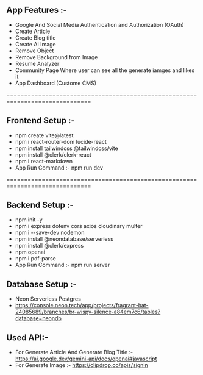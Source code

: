 ## App Features :-
- Google And Social Media Authentication and Authorization (OAuth)
- Create Article
- Create Blog title
- Create AI Image 
- Remove Object
- Remove Background from Image
- Resume Analyzer
- Community Page Where user can see all the generate iamges and likes it
- App Dashboard (Custome CMS)

==============================================================================
## Frontend Setup :-
- npm create vite@latest
- npm i react-router-dom lucide-react
- npm install tailwindcss @tailwindcss/vite
- npm install @clerk/clerk-react
- npm i react-markdown
- App Run Command :- npm run dev


==============================================================================
## Backend Setup :-
- npm init -y
- npm i express dotenv cors axios cloudinary multer
- npm i --save-dev nodemon
- npm install @neondatabase/serverless
- npm install @clerk/express
- npm openai
- npm i pdf-parse
- App Run Command :- npm run server

## Database Setup :-
- Neon Serverless Postgres
- https://console.neon.tech/app/projects/fragrant-hat-24085689/branches/br-wispy-silence-a84em7c6/tables?database=neondb

## Used API:-
- For Generate Article And Generate Blog Title  :- https://ai.google.dev/gemini-api/docs/openai#javascript
- For Generate Image :- https://clipdrop.co/apis/signin